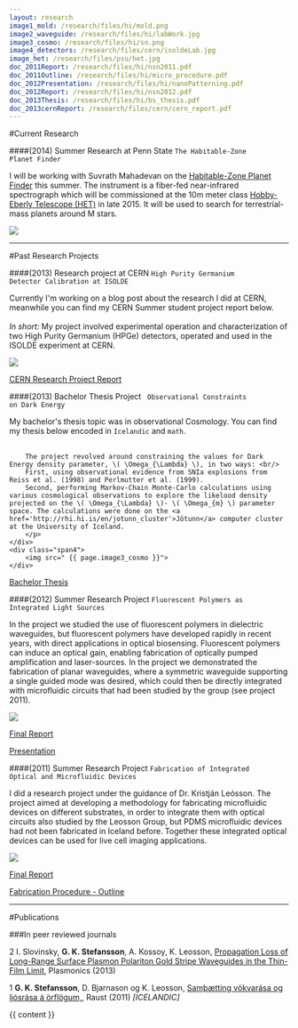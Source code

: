 ```yaml
---
layout: research
image1_mold: /research/files/hi/mold.png
image2_waveguide: /research/files/hi/labWork.jpg
image3_cosmo: /research/files/hi/sn.png
image4_detectors: /research/files/cern/isoldeLab.jpg
image_het: /research/files/psu/het.jpg
doc_2011Report: /research/files/hi/nsn2011.pdf
doc_2011Outline: /research/files/hi/micro_procedure.pdf
doc_2012Presentation: /research/files/hi/nanoPatterning.pdf
doc_2012Report: /research/files/hi/nsn2012.pdf
doc_2013Thesis: /research/files/hi/bs_thesis.pdf
doc_2013cernReport: /research/files/cern/cern_report.pdf
---
```

#Current Research


####(2014) Summer Research at Penn State
<code>The Habitable-Zone Planet Finder</code>
<div class="row-fluid">
	<div class="span8">
		<p> I will be working with Suvrath Mahadevan on the <a href="http://arxiv.org/abs/1209.1686">Habitable-Zone Planet Finder</a> this summer. The instrument is a fiber-fed near-infrared spectrograph which will be commissioned at the 10m meter class <a href="http://www.as.utexas.edu/mcdonald/het/het.html">Hobby-Eberly Telescope (HET)</a> in late 2015.
It will be used to search for terrestrial-mass planets around M stars.</p>
	</div>
	<div class="span4">
		<img src=" {{ page.image_het }}">
	</div>
</div>


<hr>
#Past Research Projects

####(2013) Research project at CERN
<code>High Purity Germanium Detector Calibration at ISOLDE</code>
<div class="row-fluid">
	<div class="span8">
		<p>Currently I'm working on a blog post about the research I did at CERN, meanwhile you can find my CERN Summer student project report below.<br/><br/>
		<i>In short:</i> My project involved experimental operation and characterization of two High Purity Germanium (HPGe) detectors, operated and used in the ISOLDE experiment at CERN.</p>
	</div>
	<div class="span4">
		<img src=" {{ page.image4_detectors }}">
	</div>
</div>

<a href="{{ page.doc_2013cernReport }}">CERN Research Project Report</a>

####(2013) Bachelor Thesis Project
<code> Observational Constraints on Dark Energy </code>
<div class="row-fluid">
	<div class="span8">
		<p>My bachelor's thesis topic was in observational Cosmology. You can find my thesis below encoded in <code>Icelandic</code> and <code>math</code>. <br/><br/>

		The project revolved around constraining the values for Dark Energy density parameter, \( \Omega_{\Lambda} \), in two ways: <br/>
		First, using observational evidence from SNIa explosions from Reiss et al. (1998) and Perlmutter et al. (1999).
		Second, performing Markov-Chain Monte-Carlo calculations using various cosmological observations to explore the likelood density projected on the \( \Omega_{\Lambda} \)- \( \Omega_{m} \) parameter space. The calculations were done on the <a href='http://rhi.hi.is/en/jotunn_cluster'>Jötunn</a> computer cluster at the University of Iceland.
		</p>
	</div>
	<div class="span4">
		<img src=" {{ page.image3_cosmo }}">
	</div>
</div>

<a href="{{ page.doc_2013Thesis }}">Bachelor Thesis</a>


<p class="muted">
</p>

####(2012) Summer Research Project
<code>Fluorescent Polymers as Integrated Light Sources</code>
<div class="row-fluid">
	<div class="span8">
		<p>
		In the project we studied the use of fluorescent polymers in dielectric waveguides, but fluorescent polymers have developed rapidly in recent years, with direct applications in optical biosensing. Fluorescent polymers can induce an optical gain, enabling fabrication of optically pumped amplification and laser-sources. In the project we demonstrated the fabrication of planar waveguides, where a symmetric waveguide supporting a single guided mode was desired, which could then be directly integrated with microfluidic circuits that had been studied by the group (see project 2011).
		</p>
	</div>
	<div class="span4">
		<img src=" {{ page.image2_waveguide }}">
	</div>
</div>

<a href="{{ page.doc_2012Report }}">Final Report</a>

<a href="{{ page.doc_2012Presentation }}">Presentation</a>

####(2011) Summer Research Project
<code>Fabrication of Integrated Optical and Microfluidic Devices</code>
<div class="row-fluid">
	<div class="span8">
		<p>
		I did a research project under the guidance of Dr. Kristján Leósson.
		The project aimed at developing a methodology for fabricating microfluidic devices on different substrates, in order to integrate them with optical circuits also studied by the Leosson Group, but PDMS microfluidic devices had not been fabricated in Iceland before. 
		Together these integrated optical devices can be used for live cell imaging applications.
		</p>
	</div>
	<div class="span4">
		<img src=" {{ page.image1_mold }}">
	</div>

</div>

<a href="{{ page.doc_2011Report }}">Final Report</a>

<a href="{{ page.doc_2011Outline }}">Fabrication Procedure - Outline</a>

<hr>

#Publications

###In peer reviewed journals

<span class="badge">2</span> I. Slovinsky, <b>G. K. Stefansson</b>, A. Kossoy, K. Leosson, <a href="http://link.springer.com/article/10.1007/s11468-013-9578-y">Propagation Loss of Long-Range Surface Plasmon Polariton Gold Stripe Waveguides in the Thin-Film Limit</a>, Plasmonics (2013)

<span class="badge">1</span> <b>G. K. Stefansson</b>, D. Bjarnason og K. Leosson, <a title="Fabrication of integrated optical and microfluidic devices" href="http://raust.is/2011/1/03/raust2011-1-03.pdf">Samþætting vökvarása og ljósrása á örflögum,</a>, Raust (2011) <i>[ICELANDIC]</i>


{{ content }}
